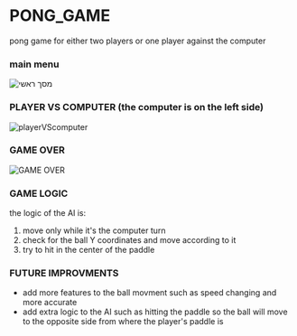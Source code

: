 # PONG_GAME
pong game for either two players or one player against the computer

### main menu
![מסך ראשי](https://user-images.githubusercontent.com/49594332/113547242-2dee0880-95f6-11eb-9109-8ac5edc477ff.png)

### PLAYER VS COMPUTER (the computer is on the left side)
![playerVScomputer](https://user-images.githubusercontent.com/49594332/113548390-1d3e9200-95f8-11eb-9052-a0fcee5fa958.png)

### GAME OVER 
![GAME OVER](https://user-images.githubusercontent.com/49594332/113548920-18c6a900-95f9-11eb-8ee5-c5f82a35385b.png)

### GAME LOGIC
the logic of the AI is:
1. move only while it's the computer turn
2. check for the ball Y coordinates and move according to it
3. try to hit in the center of the paddle

### FUTURE IMPROVMENTS
- add more features to the ball movment such as speed changing and more accurate 
- add extra logic to the AI such as hitting the paddle so the ball will move to the opposite side from where the player's paddle is
